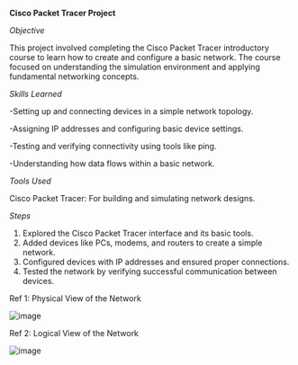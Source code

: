 **Cisco Packet Tracer Project**

*Objective*

This project involved completing the Cisco Packet Tracer introductory course to learn how to create and configure a basic network. The course focused on understanding the simulation environment and applying fundamental networking concepts.

*Skills Learned*

-Setting up and connecting devices in a simple network topology.

-Assigning IP addresses and configuring basic device settings.

-Testing and verifying connectivity using tools like ping.

-Understanding how data flows within a basic network.

*Tools Used*

Cisco Packet Tracer: For building and simulating network designs.

*Steps*

1. Explored the Cisco Packet Tracer interface and its basic tools.
2. Added devices like PCs, modems, and routers to create a simple network.
3. Configured devices with IP addresses and ensured proper connections.
4. Tested the network by verifying successful communication between devices.

Ref 1: Physical View of the Network

![image](https://github.com/user-attachments/assets/f649ad04-4cf7-419d-a7e5-beb049c7fcbf)

Ref 2: Logical View of the Network

![image](https://github.com/user-attachments/assets/2aa496d6-e883-4f53-aa72-52c1cae2c493)


